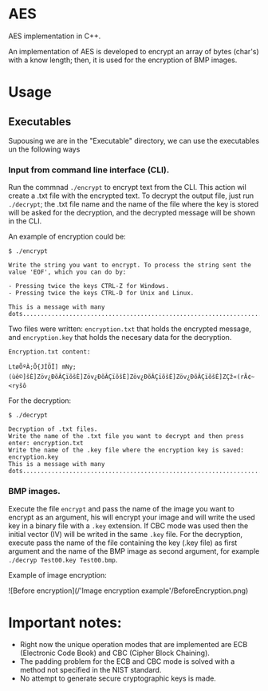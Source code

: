 # AES

AES implementation in C++.

An implementation of AES is developed to encrypt an array of bytes (char's) with a know length; then, it is used for the 
encryption of BMP images.

#   Usage

##  Executables
Supousing we are in the "Executable" directory, we can use the executables un the following ways

### Input from command line interface (CLI).
Run the commnad `./encrypt` to encrypt text from the CLI. This action wil create a .txt file with the encrypted text. To decrypt
the output file, just run `./decrypt`; the .txt file name and the name of the file where the key is stored will be asked for the 
decryption, and the decrypted message will be shown in the CLI.

An example of encryption could be:

```
$ ./encrypt

Write the string you want to encrypt. To process the string sent the value 'EOF', which you can do by:

- Pressing twice the keys CTRL-Z for Windows.
- Pressing twice the keys CTRL-D for Unix and Linux.

This is a message with many dots.....................................................................................
```
Two files were written: `encryption.txt` that holds the encrypted message, and `encryption.key` that holds the necesary data for 
the decryption.

```
Encryption.txt content:

LtøÕºÀ;Õ{JÍÖÏ] mNy;(ùê©]šÈ]Zöv¿ÐõÂÇïõšÈ]Zöv¿ÐõÂÇïõšÈ]Zöv¿ÐõÂÇïõšÈ]Zöv¿ÐõÂÇïõšÈ]ZÇž«(rÃ¢~<ryšô
```
For the decryption:

```
$ ./decrypt

Decryption of .txt files.
Write the name of the .txt file you want to decrypt and then press enter: encryption.txt
Write the name of the .key file where the encryption key is saved: encryption.key
This is a message with many dots.....................................................................................�
```

### BMP images.
Execute the file `encrypt` and pass the name of the image you want to encrypt as an argument, his will encrypt your image and 
will write the used key in a binary file with a `.key` extension. If CBC mode was used then the initial vector (IV) will be 
writed in the same `.key` file. For the decryption, execute pass the name of the file containing the key (.key file) as first 
argument and the name of the BMP image as second argument, for example `./decryp Test00.key Test00.bmp`.

Example of image encryption:

![Before encryption](/'Image encryption example'/BeforeEncryption.png)

# Important notes:
* Right now the unique operation modes that are implemented are ECB (Electronic Code Book) and CBC (Cipher Block Chaining).
* The padding problem for the ECB and CBC mode is solved with a method not specified in the NIST standard.
* No attempt to generate secure cryptographic keys is made. 
